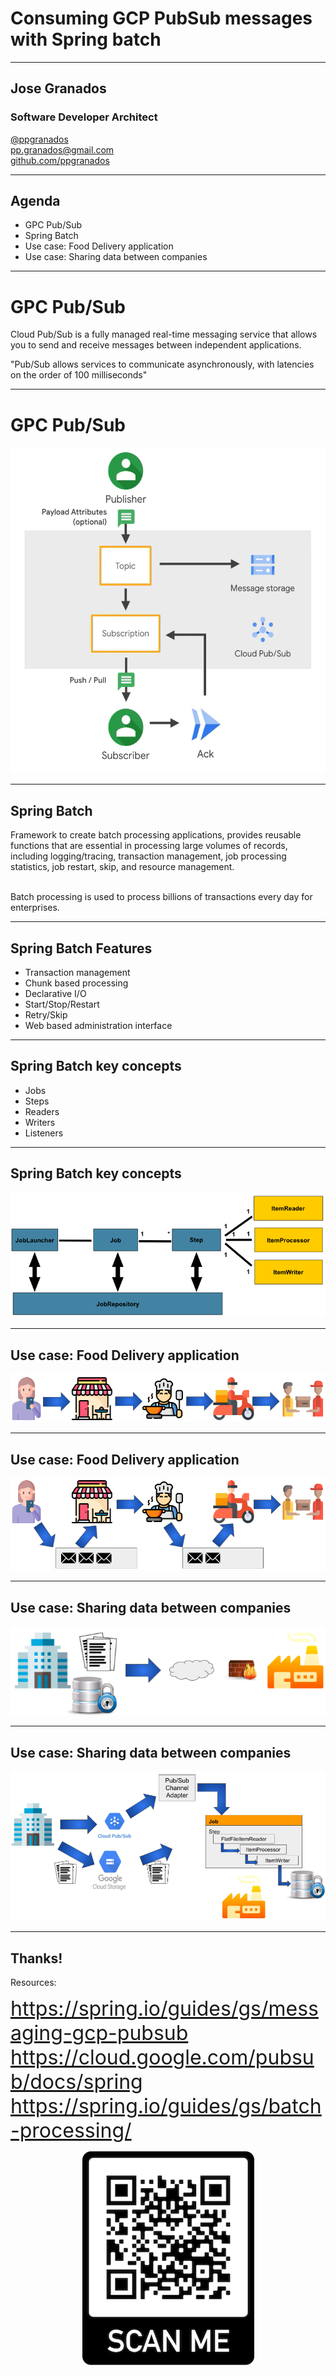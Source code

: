 # Consuming GCP PubSub messages with Spring batch

---

## Jose Granados

### Software Developer Architect
<!-- .slide: style="text-align: left;"> -->
<i class="fab fa-twitter"></i><a href="https://twitter.com/ppgranados">  @ppgranados</a><br>
<i class="fas fa-envelope"></i>  pp.granados@gmail.com<br>
<i class="fab fa-github"></i><a href="https://github.com/ppgranados">  github.com/ppgranados</a>

---

## Agenda
<!-- .slide: style="text-align: left;"> -->
- GPC Pub/Sub<br>
- Spring Batch<br>
- Use case: Food Delivery application<br>
- Use case: Sharing data between companies<br>

---

# GPC Pub/Sub
<!-- .slide: style="text-align: left;"> -->
Cloud Pub/Sub is a fully managed real-time messaging service that allows you to send and receive messages between independent applications.

"Pub/Sub allows services to communicate asynchronously, with latencies on the order of 100 milliseconds"<br>

---

# GPC Pub/Sub
<!-- .slide: style="text-align: left;"> -->
<p align="center">
<img src="images/pubsub_diagram.png" width="549" height="522"/>
</p>

---

## Spring Batch
<!-- .slide: style="text-align: left;"> -->
Framework to create batch processing applications, provides reusable functions that are essential in processing large volumes of records, including logging/tracing, transaction management, job processing statistics, job restart, skip, and resource management.

<br>
Batch processing is used to process billions of transactions every day for enterprises.

---

## Spring Batch Features
<!-- .slide: style="text-align: left;"> -->
- Transaction management
- Chunk based processing
- Declarative I/O
- Start/Stop/Restart
- Retry/Skip
- Web based administration interface

---

## Spring Batch key concepts
<!-- .slide: style="text-align: left;"> -->

- Jobs
- Steps
- Readers
- Writers
- Listeners

---

## Spring Batch key concepts
<!-- .slide: style="text-align: left;"> -->
<p align="center">
<img src="images/spring-batch-reference-model.png" />
</p>

---

## Use case: Food Delivery application
<!-- .slide: style="text-align: left;"> -->
<p align="center">
<img src="images/food_delivery.png" />
</p>

---

## Use case: Food Delivery application
<!-- .slide: style="text-align: left;"> -->
<p align="center">
<img src="images/food_delivery_async.png" />
</p>

---

## Use case: Sharing data between companies
<!-- .slide: style="text-align: left;"> -->
<p align="center">
<img src="images/companies_interaction.png" />
</p>

---

## Use case: Sharing data between companies
<!-- .slide: style="text-align: left;"> -->
<p align="center">
<img src="images/solution.png" />
</p>

---

## Thanks!
<!-- .slide: style="text-align: left;"> -->
Resources:

<font size="6">
<a href="https://spring.io/guides/gs/messaging-gcp-pubsub">https://spring.io/guides/gs/messaging-gcp-pubsub</a><br>
<a href="https://cloud.google.com/pubsub/docs/spring">https://cloud.google.com/pubsub/docs/spring</a><br>
<a href="https://spring.io/guides/gs/batch-processing/">https://spring.io/guides/gs/batch-processing/</a>
</font>
<p align="center">
<img src="images/qr.png" />
</p>

